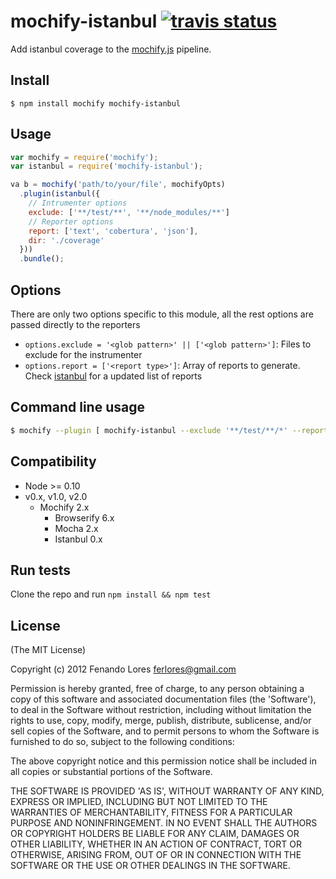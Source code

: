 mochify-istanbul [![travis status](https://travis-ci.org/ferlores/mochify-istanbul.svg?branch=master)](https://travis-ci.org/ferlores/mochify-istanbul)
=====================

Add istanbul coverage to the [mochify.js](https://github.com/mantoni/mochify.js) pipeline.

## Install

```
$ npm install mochify mochify-istanbul
```

## Usage

```javascript
var mochify = require('mochify');
var istanbul = require('mochify-istanbul');

va b = mochify('path/to/your/file', mochifyOpts)
  .plugin(istanbul({
    // Intrumenter options
    exclude: ['**/test/**', '**/node_modules/**']
    // Reporter options
    report: ['text', 'cobertura', 'json'],
    dir: './coverage'
  }))
  .bundle();
```

## Options
There are only two options specific to this module, all the rest options are passed directly to the reporters
* ```options.exclude = '<glob pattern>' || ['<glob pattern>']```: Files to exclude for the instrumenter
* ```options.report = ['<report type>']```: Array of reports to generate. Check [istanbul](https://github.com/gotwarlost/istanbul) for a updated list of reports

## Command line usage

``` bash
$ mochify --plugin [ mochify-istanbul --exclude '**/test/**/*' --report json --report cobertura --dir ./coverage ] test.js
```

## Compatibility
 - Node >= 0.10
 - v0.x, v1.0, v2.0
    - Mochify 2.x
        - Browserify 6.x
        - Mocha 2.x
        - Istanbul 0.x

## Run tests
Clone the repo and run ```npm install && npm test```

## License

(The MIT License)

Copyright (c) 2012 Fenando Lores <ferlores@gmail.com>

Permission is hereby granted, free of charge, to any person obtaining a copy of this software and associated documentation files (the 'Software'), to deal in the Software without restriction, including without limitation the rights to use, copy, modify, merge, publish, distribute, sublicense, and/or sell copies of the Software, and to permit persons to whom the Software is furnished to do so, subject to the following conditions:

The above copyright notice and this permission notice shall be included in all copies or substantial portions of the Software.

THE SOFTWARE IS PROVIDED 'AS IS', WITHOUT WARRANTY OF ANY KIND, EXPRESS OR IMPLIED, INCLUDING BUT NOT LIMITED TO THE WARRANTIES OF MERCHANTABILITY, FITNESS FOR A PARTICULAR PURPOSE AND NONINFRINGEMENT. IN NO EVENT SHALL THE AUTHORS OR COPYRIGHT HOLDERS BE LIABLE FOR ANY CLAIM, DAMAGES OR OTHER LIABILITY, WHETHER IN AN ACTION OF CONTRACT, TORT OR OTHERWISE, ARISING FROM, OUT OF OR IN CONNECTION WITH THE SOFTWARE OR THE USE OR OTHER DEALINGS IN THE SOFTWARE.
